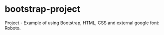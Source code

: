 # bootstrap-project
Project - Example of using Bootstrap, HTML, CSS and external google font: Roboto.
